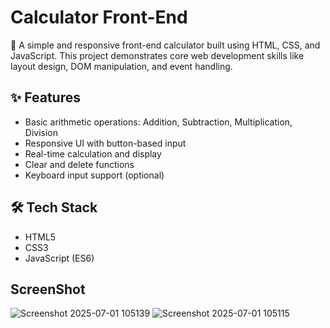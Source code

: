 # Calculator Front-End

🧮 A simple and responsive front-end calculator built using HTML, CSS, and JavaScript. This project demonstrates core web development skills like layout design, DOM manipulation, and event handling.

## ✨ Features

* Basic arithmetic operations: Addition, Subtraction, Multiplication, Division
* Responsive UI with button-based input
* Real-time calculation and display
* Clear and delete functions
* Keyboard input support (optional)

## 🛠️ Tech Stack

* HTML5
* CSS3
* JavaScript (ES6)

## ScreenShot
![Screenshot 2025-07-01 105139](https://github.com/user-attachments/assets/3c869cfd-a4c9-44ea-b581-fd7488aa1ce9)
![Screenshot 2025-07-01 105115](https://github.com/user-attachments/assets/64b4c63d-75a9-45c5-bb4c-a837f2fdf1eb)

